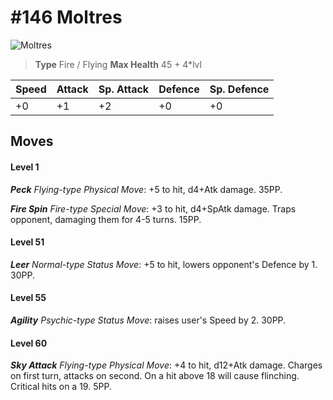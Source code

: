 # #146 Moltres


![Moltres](https://img.pokemondb.net/sprites/home/normal/1x/moltres.png)

> **Type** Fire / Flying
> **Max Health** 45 + 4\*lvl

| Speed | Attack | Sp. Attack | Defence | Sp. Defence |
| ----- | ------ | ---------- | ------- | ----------- |
| +0 | +1 | +2 | +0 | +0 |

## Moves
#### Level 1

***Peck** Flying-type Physical Move*: +5 to hit, d4+Atk damage.  35PP.

***Fire Spin** Fire-type Special Move*: +3 to hit, d4+SpAtk damage. Traps opponent, damaging them for 4-5 turns. 15PP.
#### Level 51

***Leer** Normal-type Status Move*: +5 to hit, lowers opponent's Defence by 1. 30PP.
#### Level 55

***Agility** Psychic-type Status Move*: raises user's Speed by 2. 30PP.
#### Level 60

***Sky Attack** Flying-type Physical Move*: +4 to hit, d12+Atk damage. Charges on first turn, attacks on second. On a hit above 18 will cause flinching. Critical hits on a 19. 5PP.

